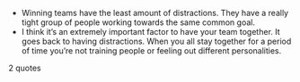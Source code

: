  - Winning teams have the least amount of distractions. They have a really tight group of people working towards the same common goal.
 - I think it’s an extremely important factor to have your team together. It goes back to having distractions. When you all stay together for a period of time you’re not training people or feeling out different personalities.

2 quotes